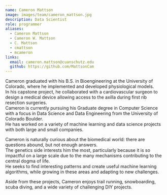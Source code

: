 ```yaml
---
name: Cameron Mattson
image: images/team/cameron_mattson.jpg
description: Data Scientist
role: programmer
aliases:
  - Cameron Mattson
  - Cameron W. Mattson
  - C. Mattson
  - cmattson
  - mcameron
links:
  email: cameron.mattson@cuanschutz.edu
  github: https://github.com/MattsonCam
---
```


Cameron graduated with his B.S. in Bioengineering at the University of Colorado, where he implemented and developed physiological models.<br>
In his capstone project, he collaborated with a cardiovascular surgeon to design a medical device allowing access to the axilla during first rib resection surgeries.<br>
Cameron is currently pursuing his Graduate degree in Computer Science with a focus in Data Science and Data Engineering from the University of Colorado Boulder.<br>
He has worked on a variety of machine learning and data science projects with both large and small companies.

Cameron is naturally curious about the biomedical world: there are questions abound, but not enough answers.<br>
The genetics side interests him the most, particularly because it is so impactful on a large scale due to the many mechanisms contributing to the central dogma of life.<br>
He seeks to find interesting patterns and create useful machine learning algorithms, while growing in these areas and adapting to new challenges.

Aside from these projects, Cameron enjoys trail running, snowboarding, scuba diving, and a wide variety of challenging DIY projects.
